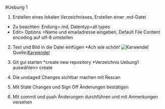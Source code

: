 #Uebung 1

1. Erstellen eines lokalen Verzeichnisses, Erstellen einer .md-Datei 
* Zu beachten: Endung=.md, Datentyp=all types
* Edit> Options >Name und emailadresse eingeben, Default File Content encoding auf utf-8 umstellen

2. Text und Bild in die Datei einfügen
*Ach wie schön!
![Karwendel](Karwendel_Sonnenuntergang)
Quelle:[Karwendel](http://karwendelhaus.com/wp-content/uploads/2015/09/Karwendel_Sonnenuntergang.jpg)

3. Git gui starten
*create new repository
*Verzeichnis Uebung1 auswählen> create

4. Die unstaged Changes sichtbar machen mit Rescan

5. Mit State Changes und Sign Off Änderungen bestätigen

6. Mit commit und push Änderungen durchführen und mit Anmerkungen versehen

